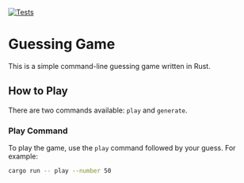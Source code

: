 [![Tests](https://github.com/makifyegin/Guessing_Game_CLI_Rust/actions/workflows/test.yml/badge.svg)](https://github.com/makifyegin/Guessing_Game_CLI_Rust/actions/workflows/tests.yml)
# Guessing Game

This is a simple command-line guessing game written in Rust.

## How to Play

There are two commands available: `play` and `generate`.

### Play Command

To play the game, use the `play` command followed by your guess. For example:

```bash
cargo run -- play --number 50
